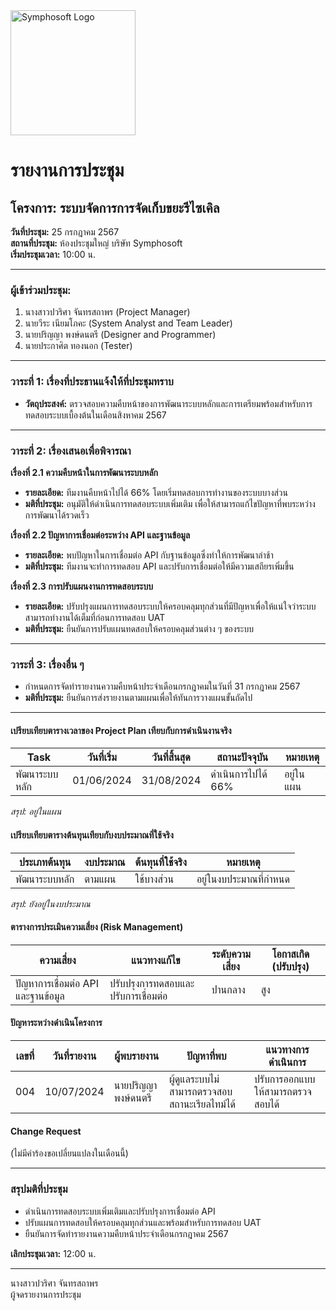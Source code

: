 <img src="https://www.symphosoft.com/logo/symphosoftLogo.png" alt="Symphosoft Logo" width="200"/>

# รายงานการประชุม

## โครงการ: ระบบจัดการการจัดเก็บขยะรีไซเคิล 
**วันที่ประชุม:** 25 กรกฎาคม 2567  
**สถานที่ประชุม:** ห้องประชุมใหญ่ บริษัท Symphosoft  
**เริ่มประชุมเวลา:** 10:00 น.

---

### ผู้เข้าร่วมประชุม:
1. นางสาวปวริศา จันทรสถาพร (Project Manager)
2. นายวีระ เนียมโภคะ (System Analyst and Team Leader)
3. นายปริญญา พงษ์ดนตรี (Designer and Programmer)
4. นายประกาศิต ทองนอก (Tester)

---

### วาระที่ 1: เรื่องที่ประธานแจ้งให้ที่ประชุมทราบ
- **วัตถุประสงค์:** ตรวจสอบความคืบหน้าของการพัฒนาระบบหลักและการเตรียมพร้อมสำหรับการทดสอบระบบเบื้องต้นในเดือนสิงหาคม 2567

---

### วาระที่ 2: เรื่องเสนอเพื่อพิจารณา

**เรื่องที่ 2.1 ความคืบหน้าในการพัฒนาระบบหลัก**  
- **รายละเอียด:** ทีมงานคืบหน้าไปได้ 66% โดยเริ่มทดสอบการทำงานของระบบบางส่วน
- **มติที่ประชุม:** อนุมัติให้ดำเนินการทดสอบระบบเพิ่มเติม เพื่อให้สามารถแก้ไขปัญหาที่พบระหว่างการพัฒนาได้รวดเร็ว

**เรื่องที่ 2.2 ปัญหาการเชื่อมต่อระหว่าง API และฐานข้อมูล**  
- **รายละเอียด:** พบปัญหาในการเชื่อมต่อ API กับฐานข้อมูลซึ่งทำให้การพัฒนาล่าช้า
- **มติที่ประชุม:** ทีมงานจะทำการทดสอบ API และปรับการเชื่อมต่อให้มีความเสถียรเพิ่มขึ้น

**เรื่องที่ 2.3 การปรับแผนงานการทดสอบระบบ**  
- **รายละเอียด:** ปรับปรุงแผนการทดสอบระบบให้ครอบคลุมทุกส่วนที่มีปัญหาเพื่อให้แน่ใจว่าระบบสามารถทำงานได้เต็มที่ก่อนการทดสอบ UAT
- **มติที่ประชุม:** ยืนยันการปรับแผนทดสอบให้ครอบคลุมส่วนต่าง ๆ ของระบบ

---

### วาระที่ 3: เรื่องอื่น ๆ  
- กำหนดการจัดทำรายงานความคืบหน้าประจำเดือนกรกฎาคมในวันที่ 31 กรกฎาคม 2567  
- **มติที่ประชุม:** ยืนยันการส่งรายงานตามแผนเพื่อให้ทันการวางแผนขั้นถัดไป

---

#### เปรียบเทียบตารางเวลาของ Project Plan เทียบกับการดำเนินงานจริง
| Task | วันที่เริ่ม | วันที่สิ้นสุด | สถานะปัจจุบัน | หมายเหตุ |
|------|-------------|---------------|---------------|-----------|
| พัฒนาระบบหลัก | 01/06/2024 | 31/08/2024 | ดำเนินการไปได้ 66% | อยู่ในแผน |

*สรุป: อยู่ในแผน*

#### เปรียบเทียบตารางต้นทุนเทียบกับงบประมาณที่ใช้จริง
| ประเภทต้นทุน | งบประมาณ | ต้นทุนที่ใช้จริง | หมายเหตุ |
|---------------|----------|----------------|---------|
| พัฒนาระบบหลัก | ตามแผน | ใช้บางส่วน | อยู่ในงบประมาณที่กำหนด |

*สรุป: ยังอยู่ในงบประมาณ*

#### ตารางการประเมินความเสี่ยง (Risk Management)
| ความเสี่ยง | แนวทางแก้ไข | ระดับความเสี่ยง | โอกาสเกิด (ปรับปรุง) |
|------------|-------------|-----------------|--------------------|
| ปัญหาการเชื่อมต่อ API และฐานข้อมูล | ปรับปรุงการทดสอบและปรับการเชื่อมต่อ | ปานกลาง | สูง |

#### ปัญหาระหว่างดำเนินโครงการ
| เลขที่ | วันที่รายงาน | ผู้พบรายงาน | ปัญหาที่พบ | แนวทางการดำเนินการ |
|--------|--------------|-------------|------------|---------------------|
| 004    | 10/07/2024   | นายปริญญา พงษ์ดนตรี | ผู้ดูแลระบบไม่สามารถตรวจสอบสถานะเรียลไทม์ได้ | ปรับการออกแบบให้สามารถตรวจสอบได้ |

#### Change Request
(ไม่มีคำร้องขอเปลี่ยนแปลงในเดือนนี้)

---

### สรุปมติที่ประชุม
- ดำเนินการทดสอบระบบเพิ่มเติมและปรับปรุงการเชื่อมต่อ API
- ปรับแผนการทดสอบให้ครอบคลุมทุกส่วนและพร้อมสำหรับการทดสอบ UAT
- ยืนยันการจัดทำรายงานความคืบหน้าประจำเดือนกรกฎาคม 2567

**เลิกประชุมเวลา:** 12:00 น.  

---

นางสาวปวริศา จันทรสถาพร  
ผู้จดรายงานการประชุม
